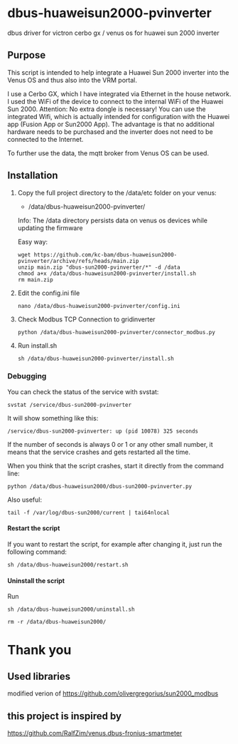 # dbus-huaweisun2000-pvinverter
dbus driver for victron cerbo gx / venus os for huawei sun 2000 inverter

## Purpose

This script is intended to help integrate a Huawei Sun 2000 inverter into the Venus OS and thus also into the VRM portal. 

I use a Cerbo GX, which I have integrated via Ethernet in the house network. I used the WiFi of the device to connect to the internal WiFi of the Huawei Sun 2000. Attention: No extra dongle is necessary! You can use the integrated Wifi, which is actually intended for configuration with the Huawei app (Fusion App or Sun2000 App). The advantage is that no additional hardware needs to be purchased and the inverter does not need to be connected to the Internet.

To further use the data, the mqtt broker from Venus OS can be used.

## Installation

1. Copy the full project directory to the /data/etc folder on your venus:

   - /data/dbus-huaweisun2000-pvinverter/

   Info: The /data directory persists data on venus os devices while updating the firmware

   Easy way:
   ```
   wget https://github.com/kc-bam/dbus-huaweisun2000-pvinverter/archive/refs/heads/main.zip
   unzip main.zip "dbus-sun2000-pvinverter/*" -d /data
   chmod a+x /data/dbus-huaweisun2000-pvinverter/install.sh
   rm main.zip
   ```
   

3. Edit the config.ini file
   
   `nano /data/dbus-huaweisun2000-pvinverter/config.ini`

5. Check Modbus TCP Connection to gridinverter

   `python /data/dbus-huaweisun2000-pvinverter/connector_modbus.py`
    
6. Run install.sh
 
   `sh /data/dbus-huaweisun2000-pvinverter/install.sh`

### Debugging

You can check the status of the service with svstat:

`svstat /service/dbus-sun2000-pvinverter`

It will show something like this:

`/service/dbus-sun2000-pvinverter: up (pid 10078) 325 seconds`

If the number of seconds is always 0 or 1 or any other small number, it means that the service crashes and gets restarted all the time.

When you think that the script crashes, start it directly from the command line:

`python /data/dbus-huaweisun2000/dbus-sun2000-pvinverter.py`

Also useful:

`tail -f /var/log/dbus-sun2000/current | tai64nlocal`

#### Restart the script

If you want to restart the script, for example after changing it, just run the following command:

`sh /data/dbus-huaweisun2000/restart.sh`

#### Uninstall the script

Run

`sh /data/dbus-huaweisun2000/uninstall.sh`

`rm -r /data/dbus-huaweisun2000/`

# Thank you
## Used libraries
modified verion of https://github.com/olivergregorius/sun2000_modbus

## this project is inspired by 
https://github.com/RalfZim/venus.dbus-fronius-smartmeter